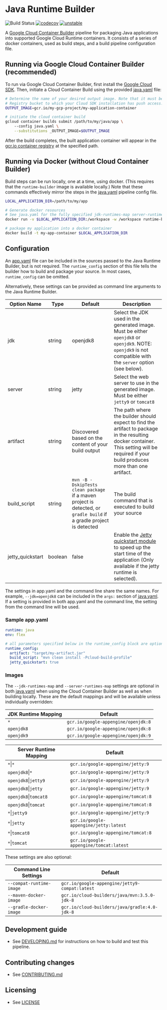 # Java Runtime Builder

![Build Status](https://storage.googleapis.com/java-runtimes-kokoro-build-badges/runtime-builder-java-master.png)
[![codecov](https://codecov.io/gh/GoogleCloudPlatform/runtime-builder-java/branch/master/graph/badge.svg)](https://codecov.io/gh/GoogleCloudPlatform/runtime-builder-java)
[![unstable](http://badges.github.io/stability-badges/dist/unstable.svg)](http://github.com/badges/stability-badges)

A [Google Cloud Container Builder](https://cloud.google.com/container-builder/docs/) pipeline for 
packaging Java applications into supported Google Cloud Runtime containers. It consists of a series
of docker containers, used as build steps, and a build pipeline configuration file.

## Running via Google Cloud Container Builder (recommended)
To run via Google Cloud Container Builder, first install the
[Google Cloud SDK](https://cloud.google.com/sdk/). Then, initiate a Cloud Container Build using the 
provided [java.yaml](java.yaml) file:
```bash
# Determine the name of your desired output image. Note that it must be a path to a Google Container
# Registry bucket to which your Cloud SDK installation has push access.
OUTPUT_IMAGE=gcr.io/my-gcp-project/my-application-container

# initiate the cloud container build
gcloud container builds submit /path/to/my/java/app \ 
    --config java.yaml \
    --substitutions _OUTPUT_IMAGE=$OUTPUT_IMAGE
```
After the build completes, the built application container will appear in the [gcr.io container 
registry](https://cloud.google.com/container-registry/) at the specified path.

## Running via Docker (without Cloud Container Builder)
Build steps can be run locally, one at a time, using docker. (This requires that the `runtime-builder`
image is available locally.) Note that these commands effectively mirror the steps in the
[java.yaml](java.yaml) pipeline config file.

```bash
LOCAL_APPLICATION_DIR=/path/to/my/app

# Generate docker resources
# See java.yaml for the fully specified jdk-runtimes-map server-runtimes-map args
docker run -v $LOCAL_APPLICATION_DIR:/workspace -w /workspace runtime-builder 

# package my application into a docker container
docker build -t my-app-container $LOCAL_APPLICATION_DIR
```

## Configuration
An [app.yaml](https://cloud.google.com/appengine/docs/flexible/java/configuring-your-app-with-app-yaml) 
file can be included in the sources passed to the Java Runtime Builder, but is not required. The 
`runtime_config` section of this file tells the builder how to build and package your source. 
In most cases, `runtime_config` can be omitted.

Alternatively, these settings can be provided as command line arguments to the Java Runtime Builder.  

| Option Name | Type | Default | Description |
|----------|------|---------|-------------|
| jdk | string | openjdk8 | Select the JDK used in the generated image. Must be either `openjdk8` or `openjdk9`. NOTE: `openjdk9` is not compatible with the `server` option (see below).
| server | string | jetty | Select the web server to use in the generated image. Must be either `jetty9` or `tomcat8`
| artifact | string |  Discovered based on the content of your build output | The path where the builder should expect to find the artifact to package in the resulting docker container. This setting will be required if your build produces more than one artifact. 
| build_script | string | `mvn -B -DskipTests clean package` if a maven project is detected, or `gradle build` if a gradle project is detected | The build command that is executed to build your source |
| jetty_quickstart | boolean | false | Enable the [Jetty quickstart module](http://www.eclipse.org/jetty/documentation/9.4.x/quickstart-webapp.html) to speed up the start time of the application (Only available if the jetty runtime is selected).

The settings in app.yaml and the command line share the same names. For example, `--jdk=openjdk8`
can be included in the `args:` section of [java.yaml](java.yaml). If a setting is provided in both
app.yaml and the command line, the setting from the command line will be used.
### Sample app.yaml
```yaml
runtime: java
env: flex

# all parameters specified below in the runtime_config block are optional
runtime_config:
  artifact: "target/my-artifact.jar"
  build_script: "mvn clean install -Pcloud-build-profile"
  jetty_quickstart: true
```
### Images

The `--jdk-runtimes-map` and `--server-runtimes-map` settings are optional in both
[java.yaml](java.yaml) when using the Cloud Container Builder as well as when building locally.
These are the default mappings and will be available unless individually overridden:

| JDK Runtime Mapping | Default |
|-----------------|-------------|
|`*`| `gcr.io/google-appengine/openjdk:8`|
|`openjdk8`|`gcr.io/google-appengine/openjdk:8`|
|`openjdk9`|`gcr.io/google-appengine/openjdk:9`|

| Server Runtime Mapping | Default |
|-----------------|-------------|
|`*`&#124;`*`|`gcr.io/google-appengine/jetty:9`|
|`openjdk8`&#124;`*`|`gcr.io/google-appengine/jetty:9`|
|`openjdk8`&#124;`jetty9`|`gcr.io/google-appengine/jetty:9`|
|`openjdk8`&#124;`jetty`|`gcr.io/google-appengine/jetty:9`|
|`openjdk8`&#124;`tomcat8`|`gcr.io/google-appengine/tomcat:8`|
|`openjdk8`&#124;`tomcat`|`gcr.io/google-appengine/tomcat:8`|
|`*`&#124;`jetty9`|`gcr.io/google-appengine/jetty:9`|
|`*`&#124;`jetty`|`gcr.io/google-appengine/jetty:latest`|
|`*`&#124;`tomcat8`|`gcr.io/google-appengine/tomcat:8`|
|`*`&#124;`tomcat`|`gcr.io/google-appengine/tomcat:latest`|

These settings are also optional:

| Command Line Settings | Default |
|-----|-----|
|`--compat-runtime-image`|`gcr.io/google-appengine/jetty9-compat:latest`|
|`--maven-docker-image`|`gcr.io/cloud-builders/java/mvn:3.5.0-jdk-8`|
|`--gradle-docker-image`|`gcr.io/cloud-builders/java/gradle:4.0-jdk-8`|

## Development guide
* See [DEVELOPING.md](DEVELOPING.md) for instructions on how to build and test this pipeline.

## Contributing changes

* See [CONTRIBUTING.md](CONTRIBUTING.md)

## Licensing

* See [LICENSE](LICENSE)
